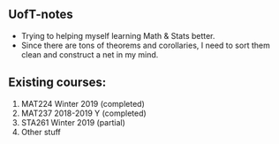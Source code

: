 ## UofT-notes
- Trying to helping myself learning Math & Stats better.
- Since there are tons of theorems and corollaries, I need to sort them clean and construct a net in my mind.
## Existing courses:
1. MAT224 Winter 2019 (completed)
2. MAT237 2018-2019 Y (completed)
3. STA261 Winter 2019 (partial)
4. Other stuff
